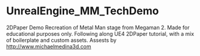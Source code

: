 # UnrealEngine_MM_TechDemo
2DPaper Demo
Recreation of Metal Man stage from Megaman 2. 
Made for educational purposes only. Following along UE4 2DPaper tutorial, with a mix of boilerplate and custom assets.
Assests by http://www.michaelmedina3d.com
